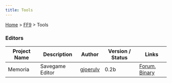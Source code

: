 ```yaml
---
title: Tools
---
```


[Home](Main%20Page.md) > [FF9](FF9.md) > Tools

### Editors

| Project Name | Description     | Author       | Version / Status | Links                 |
|--------------|-----------------|--------------|------------------|-----------------------|
| Memoria      | Savegame Editor | [gjoerulv][] | 0.2b             | [Forum][], [Binary][] |

  [gjoerulv]: http://forums.qhimm.com/index.php?action=profile;u=3668
  [Forum]: http://forums.qhimm.com/index.php?topic=11494.0
  [Binary]: http://www.mediafire.com/?aem1bvekxui37pb

